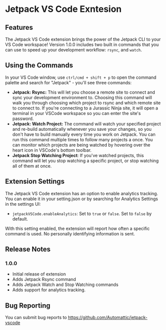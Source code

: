 # Jetpack VS Code Exntesion

## Features

The Jetpack VS Code extension brings the power of the Jetpack CLI to your VS Code workspace! Version 1.0.0 includes two built in commands that you can use to speed up your development workflow: `rsync`, and `watch`.

## Using the Commands

In your VS Code window, use `ctrl/cmd + shift + p` to open the command palette and search for "Jetpack" - you'll see three commands:

* **Jetpack: Rsync:** This will let you choose a remote site to connect and sync your development environment to. Choosing this command will walk you through choosing which project to rsync and which remote site to connect to. If you're connecting to a Jurassic Ninja site, it will open a terminal in your VSCode workspace so you can enter the site's password. 
* **Jetpack: Watch Project:** The command will watch your specified project and re-build automatically whenever you save your changes, so you don't have to build manually every time you work on Jetpack. You can run this command multiple times to follow many projects a once. You can monitor which projects are being watched by hovering over the heart icon in VSCode's bottom toolbar.  
* **Jetpack Stop Watching Project**: If you've watched projects, this command will let you stop watching a specific project, or stop watching all of them at once.

## Extension Settings

The Jetpack VS Code extension has an option to enable analytics tracking. You can enable it in your setting.json or by searching for Analytics Settings in the settings UI:

* `jetpackVSCode.enableAnalytics`: Set to `true` or `false`. Set to `false` by default.

With this setting enabled, the extension will report how often a specific command is used. No personally identifying information is sent.

## Release Notes

### 1.0.0

- Initial release of extension
- Adds Jetpack Rsync command
- Adds Jetpack Watch and Stop Watching commands
- Adds support for analytics tracking.

## Bug Reporting

You can submit bug reports to https://github.com/Automattic/jetpack-vscode